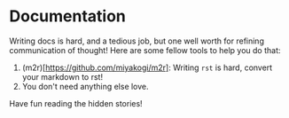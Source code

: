 # Documentation

Writing docs is hard, and a tedious job, but one well worth for refining communication of thought! Here are some fellow tools to help you do that:

1. (m2r)[https://github.com/miyakogi/m2r]: Writing `rst` is hard, convert your markdown to rst!
2. You don't need anything else love.

Have fun reading the hidden stories!
